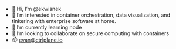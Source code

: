 - 👋 Hi, I’m @ekwisnek
- 👀 I’m interested in container orchestration, data visualization, and tinkering with enterprise software at home.
- 🌱 I’m currently learning node
- 💞️ I’m looking to collaborate on secure computing with containers
- 📫 evan@ctrlplane.io

<!---
ekwisnek/ekwisnek is a ✨ special ✨ repository because its `README.md` (this file) appears on your GitHub profile.
You can click the Preview link to take a look at your changes.
--->
